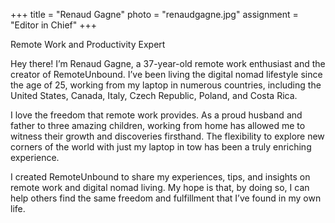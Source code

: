 +++
title = "Renaud Gagne"
photo = "renaudgagne.jpg"
assignment = "Editor in Chief"
+++

Remote Work and Productivity Expert
<!--more-->
Hey there! I’m Renaud Gagne, a 37-year-old remote work enthusiast and the creator of RemoteUnbound. I’ve been living the digital nomad lifestyle since the age of 25, working from my laptop in numerous countries, including the United States, Canada, Italy, Czech Republic, Poland, and Costa Rica.

I love the freedom that remote work provides. As a proud husband and father to three amazing children, working from home has allowed me to witness their growth and discoveries firsthand. The flexibility to explore new corners of the world with just my laptop in tow has been a truly enriching experience.

I created RemoteUnbound to share my experiences, tips, and insights on remote work and digital nomad living. My hope is that, by doing so, I can help others find the same freedom and fulfillment that I’ve found in my own life.
